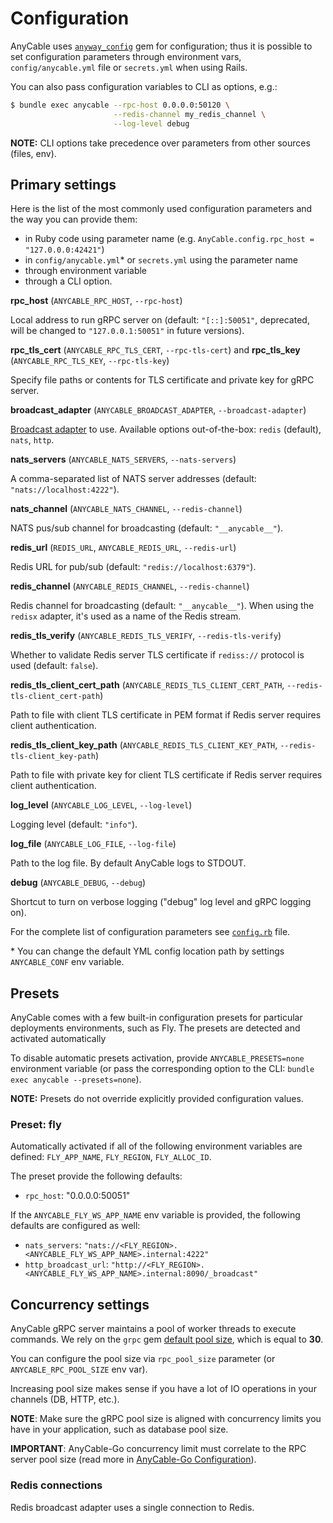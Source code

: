 # Configuration

AnyCable uses [`anyway_config`](https://github.com/palkan/anyway_config) gem for configuration; thus it is possible to set configuration parameters through environment vars, `config/anycable.yml` file or `secrets.yml` when using Rails.

You can also pass configuration variables to CLI as options, e.g.:

```sh
$ bundle exec anycable --rpc-host 0.0.0.0:50120 \
                       --redis-channel my_redis_channel \
                       --log-level debug
```

**NOTE:** CLI options take precedence over parameters from other sources (files, env).

## Primary settings

Here is the list of the most commonly used configuration parameters and the way you can provide them:

- in Ruby code using parameter name (e.g. `AnyCable.config.rpc_host = "127.0.0.0:42421"`)
- in `config/anycable.yml`\* or `secrets.yml` using the parameter name
- through environment variable
- through a CLI option.

**rpc_host** (`ANYCABLE_RPC_HOST`, `--rpc-host`)

Local address to run gRPC server on (default: `"[::]:50051"`, deprecated, will be changed to `"127.0.0.1:50051"` in future versions).

**rpc_tls_cert** (`ANYCABLE_RPC_TLS_CERT`, `--rpc-tls-cert`) and **rpc_tls_key** (`ANYCABLE_RPC_TLS_KEY`, `--rpc-tls-key`)

Specify file paths or contents for TLS certificate and private key for gRPC server.

**broadcast_adapter** (`ANYCABLE_BROADCAST_ADAPTER`, `--broadcast-adapter`)

[Broadcast adapter](./broadcast_adapters.md) to use. Available options out-of-the-box: `redis` (default), `nats`, `http`.

**nats_servers** (`ANYCABLE_NATS_SERVERS`, `--nats-servers`)

A comma-separated list of NATS server addresses (default: `"nats://localhost:4222"`).

**nats_channel** (`ANYCABLE_NATS_CHANNEL`, `--redis-channel`)

NATS pus/sub channel for broadcasting (default: `"__anycable__"`).

**redis_url** (`REDIS_URL`, `ANYCABLE_REDIS_URL`, `--redis-url`)

Redis URL for pub/sub (default: `"redis://localhost:6379"`).

**redis_channel** (`ANYCABLE_REDIS_CHANNEL`, `--redis-channel`)

Redis channel for broadcasting (default: `"__anycable__"`). When using the `redisx` adapter, it's used as a name of the Redis stream.

**redis_tls_verify** (`ANYCABLE_REDIS_TLS_VERIFY`, `--redis-tls-verify`)

Whether to validate Redis server TLS certificate if `rediss://` protocol is used (default: `false`).

**redis_tls_client_cert_path** (`ANYCABLE_REDIS_TLS_CLIENT_CERT_PATH`, `--redis-tls-client_cert-path`)

Path to file with client TLS certificate in PEM format if Redis server requires client authentication.

**redis_tls_client_key_path** (`ANYCABLE_REDIS_TLS_CLIENT_KEY_PATH`, `--redis-tls-client_key-path`)

Path to file with private key for client TLS certificate if Redis server requires client authentication.

**log_level** (`ANYCABLE_LOG_LEVEL`, `--log-level`)

Logging level (default: `"info"`).

**log_file** (`ANYCABLE_LOG_FILE`, `--log-file`)

Path to the log file. By default AnyCable logs to STDOUT.

**debug** (`ANYCABLE_DEBUG`, `--debug`)

Shortcut to turn on verbose logging ("debug" log level and gRPC logging on).

For the complete list of configuration parameters see [`config.rb`](https://github.com/anycable/anycable/blob/master/lib/anycable/config.rb) file.

\* You can change the default YML config location path by settings `ANYCABLE_CONF` env variable.

## Presets

AnyCable comes with a few built-in configuration presets for particular deployments environments, such as Fly. The presets are detected and activated automatically

To disable automatic presets activation, provide `ANYCABLE_PRESETS=none` environment variable (or pass the corresponding option to the CLI: `bundle exec anycable --presets=none`).

**NOTE:** Presets do not override explicitly provided configuration values.

### Preset: fly

Automatically activated if all of the following environment variables are defined: `FLY_APP_NAME`, `FLY_REGION`, `FLY_ALLOC_ID`.

The preset provide the following defaults:

- `rpc_host`: "0.0.0.0:50051"

If the `ANYCABLE_FLY_WS_APP_NAME` env variable is provided, the following defaults are configured as well:

- `nats_servers`: `"nats://<FLY_REGION>.<ANYCABLE_FLY_WS_APP_NAME>.internal:4222"`
- `http_broadcast_url`: `"http://<FLY_REGION>.<ANYCABLE_FLY_WS_APP_NAME>.internal:8090/_broadcast"`

## Concurrency settings

AnyCable gRPC server maintains a pool of worker threads to execute commands. We rely on the `grpc` gem [default pool size](https://github.com/grpc/grpc/blob/80e834abab5dff45e16e9a1e3b98f20eae5f91ad/src/ruby/lib/grpc/generic/rpc_server.rb#L163), which is equal to **30**.

You can configure the pool size via `rpc_pool_size` parameter (or `ANYCABLE_RPC_POOL_SIZE` env var).

Increasing pool size makes sense if you have a lot of IO operations in your channels (DB, HTTP, etc.).

**NOTE**: Make sure the gRPC pool size is aligned with concurrency limits you have in your application, such as database pool size.

**IMPORTANT**: AnyCable-Go concurrency limit must correlate to the RPC server pool size (read more in [AnyCable-Go Configuration](../anycable-go/configuration.md#concurrency-settings)).

### Redis connections

Redis broadcast adapter uses a single connection to Redis.
